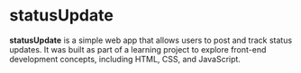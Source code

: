 # statusUpdate

**statusUpdate** is a simple web app that allows users to post and track status updates. It was built as part of a learning project to explore front-end development concepts, including HTML, CSS, and JavaScript.
